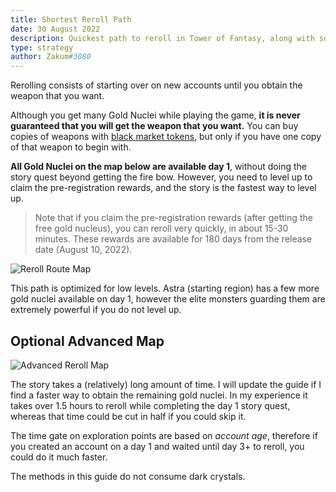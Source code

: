 ```yaml
---
title: Shortest Reroll Path
date: 30 August 2022
description: Quickest path to reroll in Tower of Fantasy, along with some notes. May change based on available pre-registration rewards.
type: strategy
author: Zakum#3080
---
```


Rerolling consists of starting over on new accounts until you obtain the weapon that you want.

Although you get many Gold Nuclei while playing the game, **it is never guaranteed that you will get the weapon that you want.** You can buy copies of weapons with [black market tokens](/guides/systems/gacha), but only if you have one copy of that weapon to begin with.

**All Gold Nuclei on the map below are available day 1**, without doing the story quest beyond getting the fire bow. However, you need to level up to claim the pre-registration rewards, and the story is the fastest way to level up.

> Note that if you claim the pre-registration rewards (after getting the free gold nucleus), you can reroll very quickly, in about 15-30 minutes. These rewards are available for 180 days from the release date (August 10, 2022).

![Reroll Route Map](/images/guides/reroll-path.webp)

This path is optimized for low levels. Astra (starting region) has a few more gold nuclei available on day 1, however the elite monsters guarding them are extremely powerful if you do not level up.

## Optional Advanced Map

![Advanced Reroll Map](/images/guides/reroll-path-detailed.webp)

The story takes a (relatively) long amount of time. I will update the guide if I find a faster way to obtain the remaining gold nuclei. In my experience it takes over 1.5 hours to reroll while completing the day 1 story quest, whereas that time could be cut in half if you could skip it.

The time gate on exploration points are based on *account age*, therefore if you created an account on a day 1 and waited until day 3+ to reroll, you could do it much faster.

The methods in this guide do not consume dark crystals.